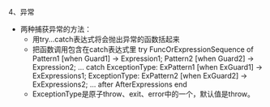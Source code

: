 4、异常
 - 两种捕获异常的方法：
    - 用try...catch表达式将会抛出异常的函数括起来
    - 把函数调用包含在catch表达式里
    try FuncOrExpressionSequence of
        Pattern1 [when Guard1] -> Expression1;
        Pattern2 [when Guard2] -> Expression2;
        ...
    catch
        ExceptionType: ExPattern1 [when ExGuard1] -> ExExpressions1;
        ExceptionType: ExPattern2 [when ExGuard2] -> ExExpressions2;
        ...
    after
        AfterExpressions
    end
    - ExceptionType是原子throw、exit、error中的一个，默认值是throw。
    